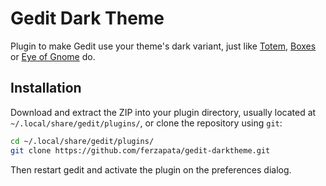 # Gedit Dark Theme

Plugin to make Gedit use your theme's dark variant, just like [Totem][1],
[Boxes][2] or [Eye of Gnome][3] do.

## Installation

Download and extract the ZIP into your plugin directory, usually located at
`~/.local/share/gedit/plugins/`, or clone the repository using `git`:

```sh
cd ~/.local/share/gedit/plugins/
git clone https://github.com/ferzapata/gedit-darktheme.git
```

Then restart gedit and activate the plugin on the preferences dialog.

[1]: https://wiki.gnome.org/Design/Apps/Videos#Tentative_Design
[2]: https://wiki.gnome.org/Design/Apps/Boxes#Tentative_Design
[3]: https://wiki.gnome.org/Apps/EyeOfGnome

